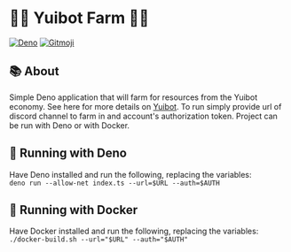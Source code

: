 # 🚜🌸 Yuibot Farm 🌸🚜
<a href="https://deno.land/"><img src="https://img.shields.io/badge/deno-^1.8.0-lightgrey?logo=deno" alt="Deno"></a>
<a href="https://gitmoji.dev"><img src="https://img.shields.io/badge/gitmoji-%20😜%20😍-FFDD67.svg?style=flat-square" alt="Gitmoji"></a>

## 📚 About
Simple Deno application that will farm for resources from the Yuibot economy.
See here for more details on [Yuibot](https://discordyui.net/). 
To run simply provide url of discord channel to farm in and account's authorization token.
Project can be run with Deno or with Docker.

## 🦕 Running with Deno 
Have Deno installed and run the following, replacing the variables:  
`deno run --allow-net index.ts --url=$URL --auth=$AUTH`

## 🐳 Running with Docker
Have Docker installed and run the following, replacing the variables:  
`./docker-build.sh --url="$URL" --auth="$AUTH"`

